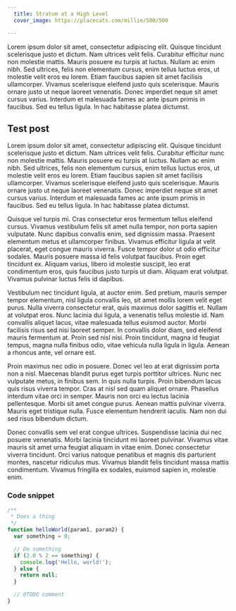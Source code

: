```yaml
---
  title: Stratum at a High Level
  cover_image: https://placecats.com/millie/500/500

---
```


<p class="excerpt">
  Lorem ipsum dolor sit amet, consectetur adipiscing elit. Quisque tincidunt scelerisque justo et dictum. Nam ultrices velit felis. Curabitur efficitur nunc non molestie mattis. Mauris posuere eu turpis at luctus. Nullam ac enim nibh. Sed ultrices, felis non elementum cursus, enim tellus luctus eros, ut molestie velit eros eu lorem. Etiam faucibus sapien sit amet facilisis ullamcorper. Vivamus scelerisque eleifend justo quis scelerisque. Mauris ornare justo ut neque laoreet venenatis. Donec imperdiet neque sit amet cursus varius. Interdum et malesuada fames ac ante ipsum primis in faucibus. Sed eu tellus ligula. In hac habitasse platea dictumst.
</p>

## Test post

Lorem ipsum dolor sit amet, consectetur adipiscing elit. Quisque tincidunt scelerisque justo et dictum. Nam ultrices velit felis. Curabitur efficitur nunc non molestie mattis. Mauris posuere eu turpis at luctus. Nullam ac enim nibh. Sed ultrices, felis non elementum cursus, enim tellus luctus eros, ut molestie velit eros eu lorem. Etiam faucibus sapien sit amet facilisis ullamcorper. Vivamus scelerisque eleifend justo quis scelerisque. Mauris ornare justo ut neque laoreet venenatis. Donec imperdiet neque sit amet cursus varius. Interdum et malesuada fames ac ante ipsum primis in faucibus. Sed eu tellus ligula. In hac habitasse platea dictumst.

Quisque vel turpis mi. Cras consectetur eros fermentum tellus eleifend cursus. Vivamus vestibulum felis sit amet nulla tempor, non porta sapien vulputate. Nunc dapibus convallis enim, sed dignissim massa. Praesent elementum metus et ullamcorper finibus. Vivamus efficitur ligula at velit placerat, eget congue mauris viverra. Fusce tempor dolor ut odio efficitur sodales. Mauris posuere massa id felis volutpat faucibus. Proin eget tincidunt ex. Aliquam varius, libero id molestie suscipit, leo erat condimentum eros, quis faucibus justo turpis ut diam. Aliquam erat volutpat. Vivamus pulvinar luctus felis id dapibus.

Vestibulum nec tincidunt ligula, at auctor enim. Sed pretium, mauris semper tempor elementum, nisl ligula convallis leo, sit amet mollis lorem velit eget purus. Nulla viverra consectetur erat, quis maximus dolor sagittis et. Nullam at volutpat eros. Nunc lacinia dui ligula, a venenatis tellus molestie id. Nam convallis aliquet lacus, vitae malesuada tellus euismod auctor. Morbi facilisis risus sed nisi laoreet semper. In convallis dolor diam, sed eleifend mauris fermentum at. Proin sed nisl nisi. Proin tincidunt, magna id feugiat tempus, magna nulla finibus odio, vitae vehicula nulla ligula in ligula. Aenean a rhoncus ante, vel ornare est.

Proin maximus nec odio in posuere. Donec vel leo at erat dignissim porta non a nisl. Maecenas blandit purus eget turpis porttitor ultrices. Nunc nec vulputate metus, in finibus sem. In quis nulla turpis. Proin bibendum lacus quis risus viverra tempor. Cras at nisl sed quam aliquet ornare. Phasellus interdum vitae orci in semper. Mauris non orci eu lectus lacinia pellentesque. Morbi sit amet congue purus. Aenean mattis pulvinar viverra. Mauris eget tristique nulla. Fusce elementum hendrerit iaculis. Nam non dui sed risus bibendum dictum.

Donec convallis sem vel erat congue ultrices. Suspendisse lacinia dui nec posuere venenatis. Morbi lacinia tincidunt mi laoreet pulvinar. Vivamus vitae mauris sit amet urna feugiat aliquam in vitae enim. Donec consectetur viverra tincidunt. Orci varius natoque penatibus et magnis dis parturient montes, nascetur ridiculus mus. Vivamus blandit felis tincidunt massa mattis condimentum. Vivamus fringilla ex sodales, euismod sapien in, molestie enim.



### Code snippet
``` javascript
/**
 * Does a thing
 */
function helloWorld(param1, param2) {
  var something = 0;

  // Do something
  if (2.0 % 2 == something) {
    console.log('Hello, world!');
  } else {
    return null;
  }

  // @TODO comment
}
```
